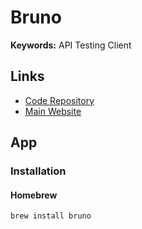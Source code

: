 # Bruno

**Keywords:** API Testing Client

## Links

- [Code Repository](https://github.com/usebruno/bruno)
- [Main Website](https://usebruno.com)

## App

### Installation

#### Homebrew

```sh
brew install bruno
```

